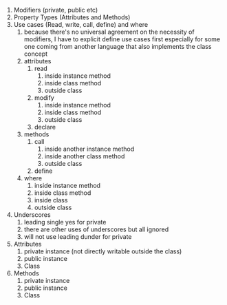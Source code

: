 
1. Modifiers (private, public etc)
2. Property Types (Attributes and Methods)
3. Use cases (Read, write, call, define) and where
   1. because there's no universal agreement on the necessity of modifiers, I have to explicit define use cases first especially for some one coming from another language that also implements the class concept
   2. attributes
      1. read
         1. inside instance method
         2. inside class method
         3. outside class
      2. modify
         1. inside instance method
         2. inside class method
         3. outside class
      3. declare
   3. methods
      1. call
         1. inside another instance method
         2. inside another class method
         3. outside class
      2. define
   4. where
      1. inside instance method
      2. inside class method
      3. inside class
      4. outside class
4. Underscores
   1. leading single yes for private
   2. there are other uses of underscores but all ignored
   3. will not use leading dunder for private
5. Attributes
   1. private instance (not directly writable outside the class)
   2. public instance
   3. Class
6. Methods
   1. private instance
   2. public instance
   3. Class